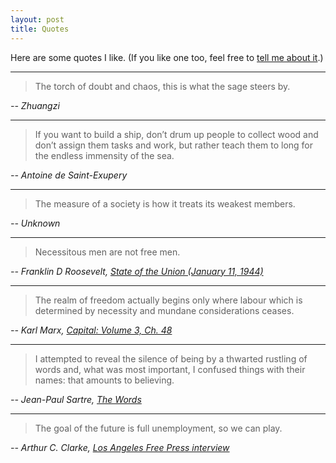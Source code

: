 ```yaml
---
layout: post
title: Quotes
---
```


Here are some quotes I like. (If you like one too, feel free to [tell me about it](/contact).)

---

> The torch of doubt and chaos, this is what the sage steers by.

_-- Zhuangzi_

---

> If you want to build a ship, don’t drum up people to collect wood and don’t assign them tasks and work, but rather teach them to long for the endless immensity of the sea.

_-- Antoine de Saint-Exupery_

---

> The measure of a society is how it treats its weakest members.

_-- Unknown_

---

> Necessitous men are not free men.

_-- Franklin D Roosevelt, [State of the Union (January 11, 1944)](https://web.archive.org/web/20160114073828/http://millercenter.org/president/fdroosevelt/speeches/speech-3955)_

---

> The realm of freedom actually begins only where labour which is determined by necessity and mundane considerations ceases.

_-- Karl Marx, [Capital: Volume 3, Ch. 48](https://www.marxists.org/archive/marx/works/subject/hist-mat/capital/vol3-ch48.htm)_

---

> I attempted to reveal the silence of being by a thwarted rustling of words and, what was most important, I confused things with their names: that amounts to believing.

_-- Jean-Paul Sartre, [The Words](https://archive.org/details/words00jean/page/250/mode/2up?q=%22thwarted+rustling+of+words%22)_

---

> The goal of the future is full unemployment, so we can play.

_-- Arthur C. Clarke, [Los Angeles Free Press interview](https://quoteinvestigator.com/2018/11/11/goal/)_

